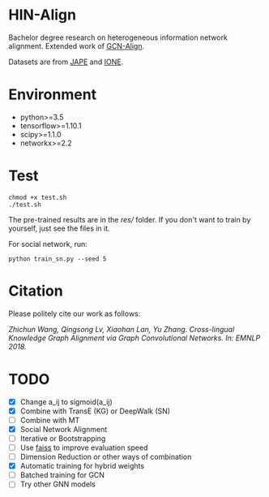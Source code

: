 # HIN-Align

Bachelor degree research on heterogeneous information network alignment. Extended work of [GCN-Align](https://github.com/1049451037/GCN-Align).

Datasets are from [JAPE](https://github.com/nju-websoft/JAPE) and [IONE](https://github.com/ColaLL/IONE).

# Environment

* python>=3.5
* tensorflow>=1.10.1
* scipy>=1.1.0
* networkx>=2.2

# Test

```
chmod +x test.sh
./test.sh
```

The pre-trained results are in the *res/* folder. If you don't want to train by yourself, just see the files in it.

For social network, run:

```
python train_sn.py --seed 5
```

# Citation

Please politely cite our work as follows:

*Zhichun Wang, Qingsong Lv, Xiaohan Lan, Yu Zhang. Cross-lingual Knowledge Graph Alignment via Graph Convolutional Networks. In: EMNLP 2018.*

# TODO

- [x] Change a\_ij to sigmoid(a\_ij)
- [x] Combine with TransE (KG) or DeepWalk (SN)
- [ ] Combine with MT
- [x] Social Network Alignment
- [ ] Iterative or Bootstrapping
- [ ] Use [faiss](https://github.com/facebookresearch/faiss) to improve evaluation speed
- [ ] Dimension Reduction or other ways of combination
- [x] Automatic training for hybrid weights
- [ ] Batched training for GCN
- [ ] Try other GNN models
